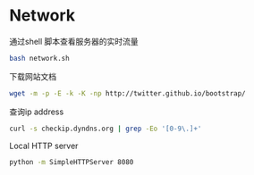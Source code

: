 Network
===========

通过shell 脚本查看服务器的实时流量
```sh
bash network.sh
```

下载网站文档
```sh
wget -m -p -E -k -K -np http://twitter.github.io/bootstrap/
```

查询ip address
```sh
curl -s checkip.dyndns.org | grep -Eo '[0-9\.]+'
```

Local HTTP server
```sh
python -m SimpleHTTPServer 8080
```

